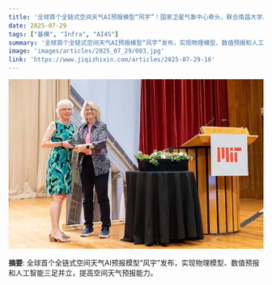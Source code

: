 ```yaml
---
title: '全球首个全链式空间天气AI预报模型“风宇”！国家卫星气象中心牵头，联合南昌大学、华为共同研发'
date: 2025-07-29
tags: ["基模", "Infra", "AI4S"]
summary: '全球首个全链式空间天气AI预报模型“风宇”发布，实现物理模型、数值预报和人工智能三足并立，提高空间天气预报能力。'
image: 'images/articles/2025_07_29/003.jpg'
link: 'https://www.jiqizhixin.com/articles/2025-07-29-16'
---
```

![全球首个全链式空间天气AI预报模型“风宇”！国家卫星气象中心牵头，联合南昌大学、华为共同研发](images/articles/2025_07_29/003.jpg)

**摘要**: 全球首个全链式空间天气AI预报模型“风宇”发布，实现物理模型、数值预报和人工智能三足并立，提高空间天气预报能力。
